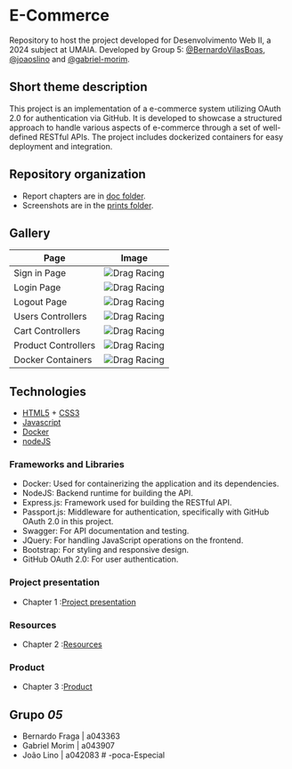 # E-Commerce
 
Repository to host the project developed for Desenvolvimento Web II, a 2024 subject at UMAIA. Developed by Group 5: [@BernardoVilasBoas](https://github.com/BernardoVilasBoas), [@joaoslino](https://github.com/joaoslino) and [@gabriel-morim](https://github.com/gabriel-morim).
 
## Short theme description
 
This project is an implementation of a e-commerce system utilizing OAuth 2.0 for authentication via GitHub. It is developed to showcase a structured approach to handle various aspects of e-commerce through a set of well-defined RESTful APIs. The project includes dockerized containers for easy deployment and integration.
 
## Repository organization
 
* Report chapters are in [doc folder](docs).
* Screenshots are in the [prints folder](prints).
 
 
## Gallery
 
| Page      | Image |
| ----------- | ----------- |
| Sign in Page      | ![Drag Racing](prints/signinGithub.png)       |
| Login Page  | ![Drag Racing](prints/loginGithub.png)       |
| Logout Page | ![Drag Racing](prints/logout.png)       |
| Users Controllers      | ![Drag Racing](prints/usersController.png)       |
| Cart Controllers   | ![Drag Racing](prints/cartController.png)       |
| Product Controllers | ![[Drag Racing]()](prints/productController.png)       |
| Docker Containers   | ![Drag Racing](prints/dockerContainers.png)       |
 
## Technologies
 
* [HTML5](https://html.spec.whatwg.org/multipage/) + [CSS3](https://www.w3.org/Style/CSS/)
* [Javascript](https://developer.mozilla.org/en-US/docs/Learn/JavaScript)
* [Docker](https://www.docker.com/)
* [nodeJS](https://nodejs.org/en/)
 
 
### Frameworks and Libraries
 
* Docker: Used for containerizing the application and its dependencies.
* NodeJS: Backend runtime for building the API.
* Express.js: Framework used for building the RESTful API.
* Passport.js: Middleware for authentication, specifically with GitHub OAuth 2.0 in this project.
* Swagger: For API documentation and testing.
* JQuery: For handling JavaScript operations on the frontend.
* Bootstrap: For styling and responsive design.
* GitHub OAuth 2.0: For user authentication.
 
 
### Project presentation
* Chapter 1 :[Project presentation](docs/projectpresentation.md)
### Resources
* Chapter 2 :[Resources](docs/Resources.md)
### Product
* Chapter 3 :[Product](docs/Product.md)
 
 
## Grupo _05_
* Bernardo Fraga | a043363
* Gabriel Morim | a043907
* João Lino | a042083
#   - p o c a - E s p e c i a l  
 
